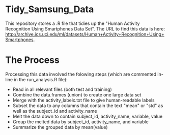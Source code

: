 # Tidy_Samsung_Data
This repository stores a .R file that tidies up the "Human Activity Recognition Using Smartphones Data Set". The URL to find this data is here: http://archive.ics.uci.edu/ml/datasets/Human+Activity+Recognition+Using+Smartphones.

# The Process
Processing this data involved the folowing steps (which are commented in-line in the run_analysis.R file):

- Read in all relevant files (both test and training)
- Combine the data.frames (union) to create one large data set
- Merge with the activity_labelx.txt file to give human-readable labels
- Subset the data to any columns that contain the text "mean" or "std" as well as the subject_id and activity_name
- Melt the data down to contain subject_id, activity_name, variable, value
- Group the melted data by subject_id, activity_name, and variable
- Summarize the grouped data by mean(value)
